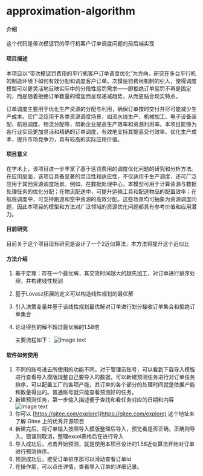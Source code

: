 # approximation-algorithm

#### 介绍

这个代码是带次模惩罚的平行机客户订单调度问题的前后端实现

#### 项目描述

本项目以“带次模惩罚费用的平行机客户订单调度优化”为方向，研究在多台平行机的制造环境下如何有效分配和调度客户订单。次模惩罚费用机制的引入，使得调度模型可以更灵活地反映实际中的分段性惩罚需求——即拒绝订单惩罚不再是固定的，而是随着拒绝订单数量的增加而呈现递减趋势，从而更贴合现实特点。

订单调度主要用于优化生产资源的分配与利用，确保订单按时交付并尽可能减少生产成本。它广泛应用于各类资源调度场景，如流水线生产、机械加工、电子设备装配、航班调度、物流分配等，帮助企业提高生产效率和资源利用率。本项目能够为各行业实现更加灵活和精确的订单调度，有效地支持其提高交付效率、优化生产成本，提升市场竞争力，具有较高的实际应用价值。




#### 项目意义

在学术上，该项目进一步丰富了基于惩罚费用的调度优化问题的研究和分析方法。在应用层面，该项目具备显著的灵活性和适应性，不仅适用于生产调度，还可广泛应用于其他资源调度场景。例如，在数据处理中心，本模型可用于计算资源与数据处理任务的优化分配；在物流配送中，可提升运输工具和配送物品的配置效率；在航班调度中，可支持跑道和空中资源的高效分配。这些场景均可抽象为资源调度问题，因此本项目的模型和方法对广泛领域的资源优化问题都具有参考价值和应用潜力。

#### 目前研究

目前关于这个项目现有研究是设计了一个2近似算法，本方法将提升这个近似比

#### 方法介绍

1. 基于定理：存在一个最优解，其交货时间越大的越先加工，对订单进行排序处理，并构建线性规划

2. 基于Lovasz拓展的定义可以构造线性规划的最优解

3. 引入决策变量并基于该线性规划最优解对订单进行划分接收订单集合和拒绝订单集合

4. 论证得到的解不超过最优解的1.58倍

   主要流程如下：
![Image text](https://gitee.com/zxyldl888888/approximation-algorithm/raw/master/Snipaste_2025-06-17_14-12-36.jpg)


#### 软件如何使用

1.  不同的账号进去所使用的功能不同，对于管理员账号，可以看到下载导入模版进行查看导入模版规整自己要导入的数据，可以新建预测任务进行对订单任务排序，可以配置工厂的各项产能，其订单的各个部分的处理时间就是依据产能和数量得出的。普通账号就只能查看预测好的任务。
2.  新建预测任务，第一步输入描述便于查找和看任务对应的日期和内容
![Image text](https://gitee.com/zxyldl888888/approximation-algorithm/raw/master/%E6%96%B0%E5%BB%BA%E9%A2%84%E6%B5%8B.jpg)
3.  你可以 [https://gitee.com/explore](https://gitee.com/explore) 这个地址来了解 Gitee 上的优秀开源项目
4.  新建完后，将订单输入按照导入模版整理后导入，预览看是否正确，正确则导入，错误则取消，整理excel表格后在进行导入
5.  导入成功后，点击开始预测，就是使用本项目设计的1.58近似算法开始对订单进行预测排序。
6.  预测成功后，接受订单排序那可以滑动查看订单Id
7.  在操作那，可以点击详情，查看导入订单的详细记录。


